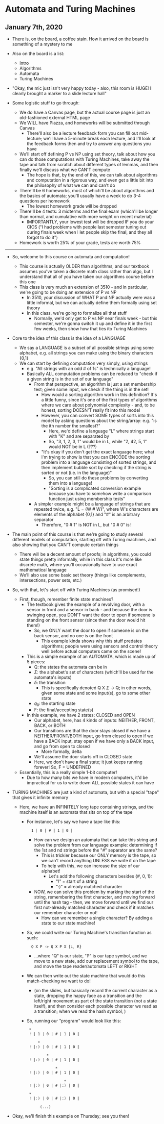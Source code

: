 # Automata and Turing Machines

## January 7th, 2020

- There is, on the board, a coffee stain. How it arrived on the board is something of a mystery to me
- Also on the board is a list:
    - Intro
    - Algorithms
    - Automata
    - Turing Machines
- "Okay, the mic just isn't very happy today - also, this room is HUGE! I clearly brought a marker to a slide lecture hall"

- Some logistic stuff to go through:
    - We do have a Canvas page, but the actual course page is just an old-fashioned external HTML page
    - We WILL have Piazza, and homeworks will be submitted through Canvas
        - There'll also be a lecture feedback form you can fill out mid-lecture; we'll have a 5-minute break each lecture, and I'll look at the feedback forms then and try to answer any questions you have
    - We'll start off defining P vs NP using set theory, talk about how you can do those computations with Turing Machines, take away the tape and talk from scratch about different types of lemmas, and then finally we'll discuss what we CAN'T compute
        - The hope is that, by the end of this, we can talk about algorithms and computation in a rigorous way, and even get a little bit into the philosophy of what we can and can't do
    - There'll be 6 homeworks, most of which'll be about algorithms and the basics of automata; you'll usually have a week to do 3-4 questions per homework
        - The lowest homework grade will be dropped
    - There'll be 4 tests: 3 midterms and the final exam (which'll be longer than normal, and cumulative with more weight on recent material)
        - IMPORTANTLY, your lowest test will be dropped IF you do your CIOS ("I had problems with people last semester tuning out during finals week when I let people skip the final, and they all forgot to do it")
    - Homework is worth 25% of your grade, tests are worth 75%
--------------------------------------------------------------------------------

- So, welcome to this course on automata and computation!
    - This course is actually OLDER than algorithms, and our textbook assumes you've taken a discrete math class rather than algo, but I understand that all of you have taken our algorithms course before this one
    - This class is very much an extension of 3510 - and in particular, we're going to be doing an extension of P vs NP
        - In 3510, your discussion of WHAT P and NP actually were was a little informal, but we can actually define them formally using set theory
        - In this class, we're going to formalize all that stuff
            - Normally, we'd only get to P vs NP near finals week - but this semester, we're gonna switch it up and define it in the first few weeks, then show how that ties ito Turing Machines

- Core to the idea of this class is the idea of a LANGUAGE
    - We say a LANGUAGE is a subset of all possible strings using some alphabet, e.g. all strings you can make using the binary characters {0,1}
    - We can start by defining computation very simply, using strings
        - e.g. "All strings with an odd # of 1s" is technically a language!
        - Basically ALL computation problems can be reduced to "check if a given string is in the set of our language"
            - From that perspective, an algorithm is just a set membership test; given some input, we check if the thing is in the set!
                - How would a sorting algorithm work in this definition? It's a little funny, since it's one of the first types of algorithms where we care about polynomial complexity - and, to be honest, sorting DOESN'T really fit into this model
                - However, you can convert SOME types of sorts into this model by asking questions about the string/array: e.g. "is the ith number the smallest?"
                    - Here, we'd define a language "L" where strings start with "K" and are separated by
                    - So, "3, 1, 2, 3, 1" would be in L, while "2, 42, 5, 1" would NOT be in L (???)
                - "It's okay if you don't get the exact language here; what I'm trying to show is that you can ENCODE the sorting problem into a language consisting of sorted strings, and then implement bubble sort by checking if the string is sorted or not (i.e. in the language)"
                    - So, you can still do these problems by converting them into a language!
                    - "Sorting is a complicated conversion example because you have to somehow write a comparison function just using membership tests"
            - A simpler example might be a language of strings that are repeated twice, e.g. "L = {W # W}", where W's characters are elements of the alphabet {0,1} and "#" is an arbitrary separator
                - Therefore, "0 # 1" is NOT in L, but "0 # 0" is!

- The main point of this course is that we're going to study several different models of computation, starting off with Turing machines, and also showing that you CAN'T compute certain things
    - There will be a decent amount of proofs; in algorithms, you could state things pretty informally, while in this class it's more like discrete math, where you'll occasionally have to use exact mathematical language
    - We'll also use some basic set theory (things like complements, intersections, power sets, etc.)

- So, with that, let's start off with Turing Machines (as promised!)
    - First, though, remember finite state machines?
        - The textbook gives the example of a revolving door, with a sensor in front and a sensor in back - and because the door is swinging open, you DON'T want the door to open if someone is standing on the front sensor (since then the door would hit them!)
            - So, we ONLY want the door to open if someone is on the back sensor, and no one is on the front
                - This example kinda shows why this stuff predates algorithms; people were using sensors and control theory well before actual computers came on the scene!
        - This is a simple example of an AUTOMATA, which is made up of 5 pieces:
            - Q: the states the automata can be in
            - $\Sigma$: the alphabet's set of characters (which'll be used for the automata's inputs)
            - $\delta$: the transition
                - This is specifically denoted Q X $\Sigma$ -> Q; in other words, given some state and some input(s), go to some other state
            - $q_0$: the starting state
            - F: the final/accepting state(s)
        - In this example, we have 2 states: CLOSED and OPEN
            - Our alphabet, here, has 4 kinds of inputs: NEITHER, FRONT, BACK, or BOTH
            - Our transitions are that the door stays closed if we have a NEITHER/FRONT/BOTH input, go from closed to open if we have a BACK input, stay open if we have only a BACK input, and go from open to closed
                - More formally, delta
            - We'll assume the door starts off in  CLOSED state
            - Here, we don't have a final state; it just keeps running forever! So, F = UNDEFINED
    - Essentially, this is a really simple 1-bit computer!
        - Due to how many bits we have in modern computers, it'd be impractical for us to write down ALL possible states it can have

- TURING MACHINES are just a kind of automata, but with a special "tape" that gives it infinite memory
    - Here, we have an INFINITELY long tape containing strings, and the machine itself is an automata that sits on top of the tape
        - For instance, let's say we have a tape like this:

                1 | 0 | # | 1 | 0 |

            - How can we design an automata that can take this string and solve the problem from our language example: determining if the 1st and nd strings before the "#" separator are the same?
                - This is trickier because our ONLY memory is the tape, so we can't record anything UNLESS we write it on the tape
                - To help with this, we can increase the size of our alphabet!
                    - Let's add the following characters besides {#, 0, 1}:
                        - "!" = start of a string
                        - ":)" = already matched character
            - NOW, we can solve this problem by marking the start of the string, remembering the first character, and moving forward until the hash tag - then, we move forward until we find our first not-already matched character and check if it matches our remember character or not!
                - How can we remember a single character? By adding a state to our state machine!
        - So, we could write our Turing Machine's transition function as such:

                Q X P -> Q X P X {L, R}

            - ...where "Q" is our state, "P" is our tape symbol, and we move to a new state, add our replacement symbol to the tape, and move the tape reader/automata LEFT or RIGHT
        - We can then write out the state machine that would do this match-checking we want to do!
            - (on the slides, but basically record the current character as a state, dropping the happy face as a transition and the left/right movement as part of the state transition (not a state itself), and then consider each possible character we read as a transition; when we read the hash symbol, )
        - So, running our "program" would look like this:

               *
               ! | 1 | 0 | # | 1 | 0 |

                   *
               ! |:) | 0 | # | 1 | 0 |

                       *
               ! |:) | 0 | # | 1 | 0 |

                           *
               ! |:) | 0 | # | 1 | 0 |

                               *
               ! |:) | 0 | # |:) | 0 |

               *
               ! |:) | 0 | # |:) | 0 |

                    (...)

- Okay, we'll finish this example on Thursday; see you then!